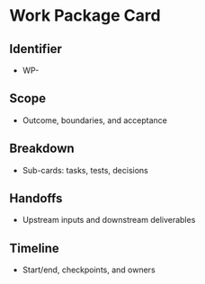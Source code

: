 # Work Package Card

## Identifier
- WP-<id>

## Scope
- Outcome, boundaries, and acceptance

## Breakdown
- Sub-cards: tasks, tests, decisions

## Handoffs
- Upstream inputs and downstream deliverables

## Timeline
- Start/end, checkpoints, and owners

